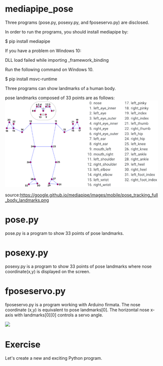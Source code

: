 # mediapipe_pose
Three programs (pose.py, posexy.py, and fposeservo.py) are disclosed.

In order to run the programs, you should install mediapipe by:

$ pip install mediapipe


If you have a problem on Windows 10: 

DLL load failed while importing _framework_binding

Run the following command on Windows 10.

$ pip install msvc-runtime

Three programs can show landmarks of a human body.

pose landmarks composed of 33 points are as follows:
<img src='https://github.com/ytakefuji/mediapipe_pose/blob/main/pose_tracking_full_body_landmarks.png' width=772 heigh=438>

source:https://google.github.io/mediapipe/images/mobile/pose_tracking_full_body_landmarks.png

# pose.py
pose.py is a program to show 33 points of pose landmarks.

# posexy.py
posexy.py is a program to show 33 points of pose landmarks 
where nose coordinate(x,y) is displayed on the screen.

# fposeservo.py
fposeservo.py is a program working with Arduino firmata.
The nose coordinate (x,y) is equivalent to pose landmarks[0].
The horizontal nose x-axis with landmarks[0][0] controls a servo angle.

<img src='https://github.com/ytakefuji/mediapipe_pose/blob/main/nose.gif' width=320 heigh=240>

# Exercise

Let's create a new and exciting Python program.

